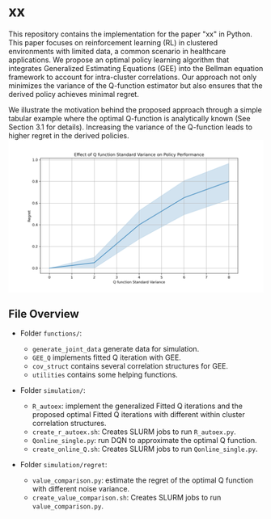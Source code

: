 <!-- # ClusterRL -->

<!-- ### File Overview

- Folder `functions/`: 
    - `generate_team_competition_data` generate team competition data.
    - `team_matching_training_new` implements three algorithms with homogeneous Q function (one-step policy iteration, Offline FQI (Next-State Maximum), Offline FQI (All Encountered States)) and their online versions.
    - `team_matching_execution` solve the linear optimzation with a q function

- Folder `cluster_level_policy`:
    - `sim_matching_new` conduct simulation in different settings (tab1, tab2, ctn1, ctn2, ctn3).
    - `run_sim_matching_new` run simulations on a local computer.
    - `create_matching_new.sh` run simulations on clusters. -->

# xx
This repository contains the implementation for the paper "xx" in Python. 
This paper focuses on reinforcement learning (RL) in clustered environments with limited data, a common scenario in healthcare applications. We propose an optimal policy learning algorithm that integrates Generalized Estimating Equations (GEE) into the Bellman equation framework to account for intra-cluster correlations. Our approach not only minimizes the variance of the Q-function estimator but also ensures that the derived policy achieves minimal regret. 

We illustrate the motivation behind the proposed approach through a simple tabular example where the optimal Q-function is analytically known (See Section 3.1 for details). Increasing the variance of the Q-function leads to higher regret in the derived policies.
<img align="center" src="valuecomparison_Regret_2024-09-17.png" alt="drawing" width="800">

## File Overview

- Folder `functions/`:
    - `generate_joint_data` generate data for simulation.
    - `GEE_Q` implements fitted Q iteration with GEE.
    - `cov_struct` contains several correlation structures for GEE.
    - `utilities` contains some helping functions.


- Folder `simulation/`:
    - `R_autoex`: implement the generalized Fitted Q iterations and the proposed optimal Fitted Q iterations with different within cluster correlation structures. 
    - `create_r_autoex.sh`: Creates SLURM jobs to run `R_autoex.py`.
    - `Qonline_single.py`: run DQN to approximate the optimal Q function.
    - `create_online_Q.sh`: Creates SLURM jobs to run `Qonline_single.py`.

- Folder `simulation/regret`:
    - `value_comparison.py`: estimate the regret of the optimal Q function with different noise variance.
    - `create_value_comparison.sh`: Creates SLURM jobs to run `value_comparison.py`.